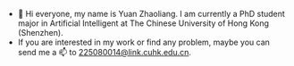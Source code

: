 - 👋 Hi everyone, my name is Yuan Zhaoliang. I am currently a PhD student major in Artificial Intelligent at The Chinese University of Hong Kong (Shenzhen). 
- If you are interested in my work or find any problem, maybe you can send me a 📫 to 225080014@link.cuhk.edu.cn. 
